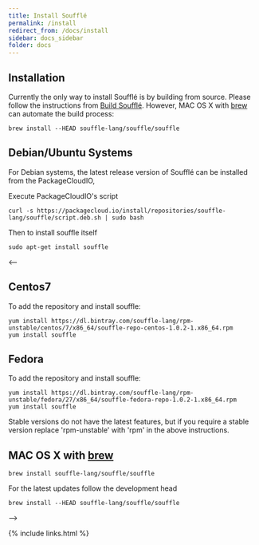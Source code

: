 ```yaml
---
title: Install Soufflé
permalink: /install
redirect_from: /docs/install
sidebar: docs_sidebar
folder: docs
---
```

## Installation

Currently the only way to install Soufflé is by building from source. 
Please follow the instructions from [Build Soufflé](https://souffle-lang.github.io/build). 
However, MAC OS X with [brew](http://brew.sh) can automate the build process: 
```
brew install --HEAD souffle-lang/souffle/souffle
```

## Debian/Ubuntu Systems

For Debian systems, the latest release version of Soufflé can be installed from the PackageCloudIO,

Execute PackageCloudIO's script
```
curl -s https://packagecloud.io/install/repositories/souffle-lang/souffle/script.deb.sh | sudo bash
```

Then to install souffle itself
```
sudo apt-get install souffle
```

<--
## Centos7

To add the repository and install souffle:
```
yum install https://dl.bintray.com/souffle-lang/rpm-unstable/centos/7/x86_64/souffle-repo-centos-1.0.2-1.x86_64.rpm
yum install souffle
```

## Fedora

To add the repository and install souffle:
```
yum install https://dl.bintray.com/souffle-lang/rpm-unstable/fedora/27/x86_64/souffle-fedora-repo-1.0.2-1.x86_64.rpm
yum install souffle
```

Stable versions do not have the latest features, but if you require a stable version replace 'rpm-unstable' with 'rpm' in the above instructions.

## MAC OS X with [brew](http://brew.sh)

```
brew install souffle-lang/souffle/souffle
```

For the latest updates follow the development head

```
brew install --HEAD souffle-lang/souffle/souffle
```

-->

{% include links.html %}

